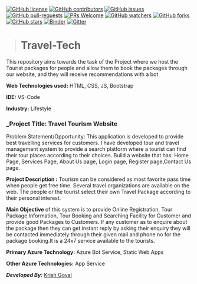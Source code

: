 [![GitHub license](https://img.shields.io/github/license/Krishnaa-tech/Travel-Tech-Azure)](https://github.com/Krishnaa-tech/Travel-Tech-Azure/blob/main/LICENSE)
[![GitHub contributors](https://img.shields.io/github/contributors/Krishnaa-tech/Travel-Tech-Azure.svg)](https://GitHub.com/Krishnaa-tech/Travel-Tech-Azure/graphs/contributors/)
[![GitHub issues](https://img.shields.io/github/issues/Krishnaa-tech/Travel-Tech-Azure.svg)](https://GitHub.com/Krishnaa-tech/Travel-Tech-Azure/issues/)
[![GitHub pull-requests](https://img.shields.io/github/issues-pr/Krishnaa-tech/Travel-Tech-Azure.svg)](https://GitHub.com/Krishnaa-tech/Travel-Tech-Azure/pulls/)
[![PRs Welcome](https://img.shields.io/badge/PRs-welcome-brightgreen.svg?style=flat-square)](http://makeapullrequest.com)
[![GitHub watchers](https://img.shields.io/github/watchers/Krishnaa-tech/Travel-Tech-Azure.svg?style=social&label=Watch)](https://GitHub.com/Krishnaa-tech/Travel-Tech-Azure/watchers/)
[![GitHub forks](https://img.shields.io/github/forks/Krishnaa-tech/Travel-Tech-Azure.svg?style=social&label=Fork)](https://GitHub.com/Krishnaa-tech/Travel-Tech-Azure/network/)
[![GitHub stars](https://img.shields.io/github/stars/Krishnaa-tech/Travel-Tech-Azure.svg?style=social&label=Star)](https://GitHub.com/Krishnaa-tech/Travel-Tech-Azure/stargazers/)
[![Binder](https://mybinder.org/badge_logo.svg)](https://mybinder.org/v2/gh/Krishnaa-tech/Travel-Tech-Azure/HEAD)
[![Gitter](https://badges.gitter.im/Krishnaa-tech/Travel-Tech-Azure.svg)](https://gitter.im/Krishnaa-tech/Travel-Tech-Azure?utm_source=badge&utm_medium=badge&utm_campaign=pr-badge)

># Travel-Tech
This repository aims towards the task of the Project where we host the Tourist packages for people and allow them to book the packages through our website, and they will receive recommendations with a bot

**Web Technologies used:** HTML, CSS, JS, Bootstrap

**IDE:** VS-Code

__Industry:__ Lifestyle

### _Project Title: Travel Tourism Website

Problem Statement/Opportunity: This application is developed to provide best travelling services for customers. I have developed tour and travel management system to provide a search platform where a tourist can find their tour places according to their choices. Build a website that has: Home Page, Services Page, About Us page, Login page, Register page,Contact Us page.

**Project Description :** Tourism can be considered as most favorite pass time when people get free time. Several travel organizations are available on the web. The people or the tourist select their own Travel Package according to their personal interest. 

**Main Objective** of this system is to provide Online Registration, Tour Package Information, Tour Booking and Searching Facility for Customer and provide good Packages to Customers. If any customer as to enquire about the package then they can get instant reply by asking their enquiry they will be contacted immediately through their given mail and phone no for the package booking.It is a 24x7 service available to the tourists.

**Primary Azure Technology:** Azure Bot Service, Static Web Apps

**Other Azure Technologies:** App Service

_**Developed By:**_ [Krish Goyal](https://github.com/Krishnaa-tech) 
